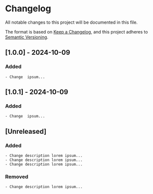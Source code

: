 # Changelog

All notable changes to this project will be documented in this file.

The format is based on [Keep a Changelog](https://keepachangelog.com/en/1.1.0/),
and this project adheres to [Semantic Versioning](https://semver.org/spec/v2.0.0.html).

## [1.0.0] - 2024-10-09

### Added
    
    - Change  ipsum...
    

## [1.0.1] - 2024-10-09

### Added
    
    - Change  ipsum...
    

## [Unreleased]

### Added
    
    - Change description lorem ipsum...
    - Change description lorem ipsum...
    - Change description lorem ipsum...
    
### Removed
    
    - Change description lorem ipsum...
    


